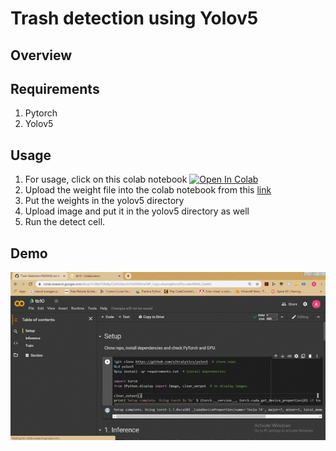 # Trash detection using Yolov5
## Overview

## Requirements
1. Pytorch
2. Yolov5
## Usage
1. For usage, click on this colab notebook <a href="https://colab.research.google.com/drive/1L08p1O8zByZZeXSGkm3UYoZEW3rw78P_?usp=sharing"><img src="https://colab.research.google.com/assets/colab-badge.svg" alt="Open In Colab"></a>
2. Upload the weight file into the colab notebook from this [link](https://www.dropbox.com/s/ndp10mk3wx2r262/last%282%29.pt?dl=0)
3. Put the weights in the yolov5 directory
4. Upload image and put it in the yolov5 directory as well
5. Run the detect cell.
## Demo
![](tutorial.gif)

